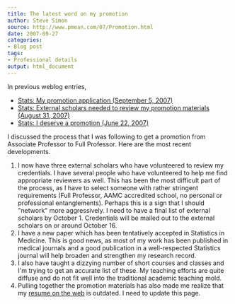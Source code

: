 ```yaml
---
title: The latest word on my promotion
author: Steve Simon
source: http://www.pmean.com/07/Promotion.html
date: 2007-09-27
categories:
- Blog post
tags:
- Professional details
output: html_document
---
```

In previous weblog entries,

-   [Stats: My promotion application (September
    5, 2007)](MyPromotionApplication.html)
-   [Stats: External scholars needed to review my promotion materials
    (August 31, 2007)](ExternalScholars.html)
-   [Stats: I deserve a promotion (June
    22, 2007)](FacultyPromotion.html)

I discussed the process that I was following to get a promotion from
Associate Professor to Full Professor. Here are the most recent
developments.

1.  I now have three external scholars who have volunteered to review my
    credentials. I have several people who have volunteered to help me
    find appropriate reviewers as well. This has been the most difficult
    part of the process, as I have to select someone with rather
    stringent requirements (Full Professor, AAMC accredited school, no
    personal or professional entanglements). Perhaps this is a sign that
    I should \"network\" more aggressively. I need to have a final list
    of external scholars by October 1. Credentials will be mailed out to
    the external scholars on or around October 16.
2.  I have a new paper which has been tentatively accepted in Statistics
    in Medicine. This is good news, as most of my work has been
    published in medical journals and a good publication in a
    well-respected Statistics journal will help broaden and strengthen
    my research record.
3.  I also have taught a dizzying number of short courses and classes
    and I\'m trying to get an accurate list of these. My teaching
    efforts are quite diffuse and do not fit well into the traditional
    academic teaching mold.
4.  Pulling together the promotion materials has also made me realize
    that my [resume on the web](../00/resume.html) is outdated. I need
    to update this page.
